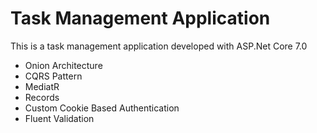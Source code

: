 # Task Management Application
 This is a task management application developed with ASP.Net Core 7.0

- Onion Architecture
- CQRS Pattern
- MediatR
- Records
- Custom Cookie Based Authentication
- Fluent Validation
